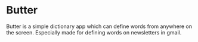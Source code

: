 # Butter
Butter is a simple dictionary app which can define words from anywhere on the screen. Especially made for defining words on newsletters in gmail.
